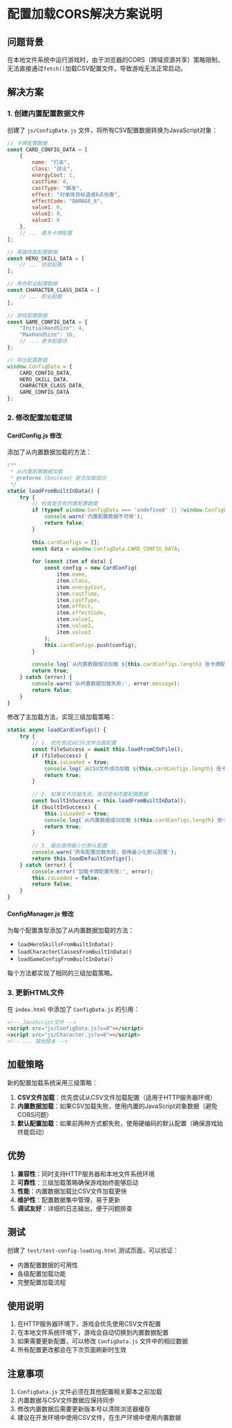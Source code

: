 # 配置加载CORS解决方案说明

## 问题背景

在本地文件系统中运行游戏时，由于浏览器的CORS（跨域资源共享）策略限制，无法直接通过`fetch()`加载CSV配置文件，导致游戏无法正常启动。

## 解决方案

### 1. 创建内置配置数据文件

创建了 `js/ConfigData.js` 文件，将所有CSV配置数据转换为JavaScript对象：

```javascript
// 卡牌配置数据
const CARD_CONFIG_DATA = [
    {
        name: "打击",
        class: "战士",
        energyCost: 1,
        castTime: 0,
        castType: "瞬发",
        effect: "对单体目标造成6点伤害",
        effectCode: "DAMAGE_6",
        value1: 6,
        value2: 0,
        value3: 0
    },
    // ... 更多卡牌配置
];

// 英雄技能配置数据
const HERO_SKILL_DATA = [
    // ... 技能配置
];

// 角色职业配置数据
const CHARACTER_CLASS_DATA = [
    // ... 职业配置
];

// 游戏配置数据
const GAME_CONFIG_DATA = {
    "InitialHandSize": 4,
    "MaxHandSize": 10,
    // ... 更多配置项
};

// 导出配置数据
window.ConfigData = {
    CARD_CONFIG_DATA,
    HERO_SKILL_DATA,
    CHARACTER_CLASS_DATA,
    GAME_CONFIG_DATA
};
```

### 2. 修改配置加载逻辑

#### CardConfig.js 修改

添加了从内置数据加载的方法：

```javascript
/**
 * 从内置配置数据加载
 * @returns {boolean} 是否加载成功
 */
static loadFromBuiltInData() {
    try {
        // 检查是否有内置配置数据
        if (typeof window.ConfigData === 'undefined' || !window.ConfigData.CARD_CONFIG_DATA) {
            console.warn('内置配置数据不可用');
            return false;
        }
        
        this.cardConfigs = [];
        const data = window.ConfigData.CARD_CONFIG_DATA;
        
        for (const item of data) {
            const config = new CardConfig(
                item.name,
                item.class,
                item.energyCost,
                item.castTime,
                item.castType,
                item.effect,
                item.effectCode,
                item.value1,
                item.value2,
                item.value3
            );
            this.cardConfigs.push(config);
        }
        
        console.log(`从内置数据成功加载 ${this.cardConfigs.length} 张卡牌配置`);
        return true;
    } catch (error) {
        console.warn('从内置数据加载失败:', error.message);
        return false;
    }
}
```

修改了主加载方法，实现三级加载策略：

```javascript
static async loadCardConfigs() {
    try {
        // 1. 优先尝试从CSV文件加载配置
        const fileSuccess = await this.loadFromCSVFile();
        if (fileSuccess) {
            this.isLoaded = true;
            console.log(`从CSV文件成功加载 ${this.cardConfigs.length} 张卡牌配置`);
            return true;
        }
        
        // 2. 如果文件加载失败，尝试使用内置配置数据
        const builtInSuccess = this.loadFromBuiltInData();
        if (builtInSuccess) {
            this.isLoaded = true;
            console.log(`从内置数据成功加载 ${this.cardConfigs.length} 张卡牌配置`);
            return true;
        }
        
        // 3. 最后使用最小化默认配置
        console.warn('所有配置加载失败，使用最小化默认配置');
        return this.loadDefaultConfigs();
    } catch (error) {
        console.error('加载卡牌配置失败:', error);
        this.isLoaded = false;
        return false;
    }
}
```

#### ConfigManager.js 修改

为每个配置类型添加了从内置数据加载的方法：

- `loadHeroSkillsFromBuiltInData()`
- `loadCharacterClassesFromBuiltInData()`
- `loadGameConfigFromBuiltInData()`

每个方法都实现了相同的三级加载策略。

### 3. 更新HTML文件

在 `index.html` 中添加了 `ConfigData.js` 的引用：

```html
<!-- JavaScript文件 -->
<script src="js/ConfigData.js?v=8"></script>
<script src="js/Character.js?v=8"></script>
<!-- ... 其他脚本 -->
```

## 加载策略

新的配置加载系统采用三级策略：

1. **CSV文件加载**：优先尝试从CSV文件加载配置（适用于HTTP服务器环境）
2. **内置数据加载**：如果CSV加载失败，使用内置的JavaScript对象数据（避免CORS问题）
3. **默认配置加载**：如果前两种方式都失败，使用硬编码的默认配置（确保游戏始终能启动）

## 优势

1. **兼容性**：同时支持HTTP服务器和本地文件系统环境
2. **可靠性**：三级加载策略确保游戏始终能够启动
3. **性能**：内置数据加载比CSV文件加载更快
4. **维护性**：配置数据集中管理，易于更新
5. **调试友好**：详细的日志输出，便于问题排查

## 测试

创建了 `test/test-config-loading.html` 测试页面，可以验证：

- 内置配置数据的可用性
- 各级配置加载功能
- 完整配置加载流程

## 使用说明

1. 在HTTP服务器环境下，游戏会优先使用CSV文件配置
2. 在本地文件系统环境下，游戏会自动切换到内置数据配置
3. 如果需要更新配置，可以修改 `ConfigData.js` 文件中的相应数据
4. 所有配置更改都会在下次页面刷新时生效

## 注意事项

1. `ConfigData.js` 文件必须在其他配置相关脚本之前加载
2. 内置数据与CSV文件数据应保持同步
3. 修改内置数据后需要更新版本号以清除浏览器缓存
4. 建议在开发环境中使用CSV文件，在生产环境中使用内置数据 